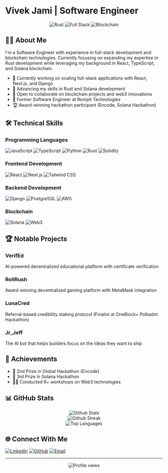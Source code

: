 # Vivek Jami | Software Engineer

<div align="center">
  <img src="https://img.shields.io/badge/Rust-Enthusiast-orange?style=for-the-badge&logo=rust&logoColor=white" alt="Rust">
  <img src="https://img.shields.io/badge/Full_Stack-Developer-blue?style=for-the-badge&logo=typescript&logoColor=white" alt="Full Stack">
  <img src="https://img.shields.io/badge/Blockchain-Developer-green?style=for-the-badge&logo=ethereum&logoColor=white" alt="Blockchain">
</div>

## 👨‍💻 About Me

I'm a Software Engineer with experience in full-stack development and blockchain technologies. Currently focusing on expanding my expertise in Rust development while leveraging my background in React, TypeScript, and Solana blockchain.

- 🔭 Currently working on scaling full-stack applications with React, Next.js, and Django
- 🌱 Advancing my skills in Rust and Solana development
- 👯 Open to collaborate on blockchain projects and web3 innovations
- 💼 Former Software Engineer at Rompit Technologies
- 🏆 Award-winning hackathon participant (Encode, Solana Hackathon)

## 🛠️ Technical Skills

### Programming Languages
![JavaScript](https://img.shields.io/badge/JavaScript-Expert-yellow?style=flat-square&logo=javascript&logoColor=white)
![TypeScript](https://img.shields.io/badge/TypeScript-Advanced-blue?style=flat-square&logo=typescript&logoColor=white)
![Python](https://img.shields.io/badge/Python-Advanced-green?style=flat-square&logo=python&logoColor=white)
![Rust](https://img.shields.io/badge/Rust-Intermediate-orange?style=flat-square&logo=rust&logoColor=white)
![Solidity](https://img.shields.io/badge/Solidity-Intermediate-gray?style=flat-square&logo=solidity&logoColor=white)

### Frontend Development
![React](https://img.shields.io/badge/React-Expert-blue?style=flat-square&logo=react&logoColor=white)
![Next.js](https://img.shields.io/badge/Next.js-Advanced-black?style=flat-square&logo=next.js&logoColor=white)
![Tailwind CSS](https://img.shields.io/badge/Tailwind_CSS-Advanced-38B2AC?style=flat-square&logo=tailwind-css&logoColor=white)

### Backend Development
![Django](https://img.shields.io/badge/Django-Advanced-green?style=flat-square&logo=django&logoColor=white)
![PostgreSQL](https://img.shields.io/badge/PostgreSQL-Intermediate-blue?style=flat-square&logo=postgresql&logoColor=white)
![AWS](https://img.shields.io/badge/AWS-Intermediate-orange?style=flat-square&logo=amazon-aws&logoColor=white)

### Blockchain
![Solana](https://img.shields.io/badge/Solana-Intermediate-purple?style=flat-square&logo=solana&logoColor=white)
![Web3](https://img.shields.io/badge/Web3-Intermediate-blue?style=flat-square&logo=ethereum&logoColor=white)

## 🏆 Notable Projects

### VerifEd
AI-powered decentralized educational platform with certificate verification

### RollRush
Award-winning decentralized gaming platform with MetaMask integration

### LunaCred
Referral-based credibility staking protocol (Finalist at OneBlock+ Polkadot Hackathon)

### Jr_Jeff
The AI bot that helps builders focus on the Ideas they want to ship

## 🏅 Achievements
- 🥈 2nd Prize in Global Hackathon (Encode)
- 🥉 3rd Prize in Solana Hackathon
- 👨‍🏫 Conducted 6+ workshops on Web3 technologies

## 📊 GitHub Stats

<div align="center">
  <img src="https://github-readme-stats.vercel.app/api?username=vivekjami&theme=react&hide_border=true&include_all_commits=false&count_private=true" alt="Github Stats" />
  <br/>
  <img src="https://github-readme-streak-stats.herokuapp.com/?user=vivekjami&theme=react&hide_border=true" alt="Github Streak" />
  <br/>
  <img src="https://github-readme-stats.vercel.app/api/top-langs/?username=vivekjami&theme=react&hide_border=true&include_all_commits=false&count_private=true&layout=compact" alt="Top Languages" />
</div>

## 🌐 Connect With Me
[![LinkedIn](https://img.shields.io/badge/LinkedIn-0077B5?style=for-the-badge&logo=linkedin&logoColor=white)](https://www.linkedin.com/in/vivek-jami/)
[![GitHub](https://img.shields.io/badge/GitHub-100000?style=for-the-badge&logo=github&logoColor=white)](https://github.com/vivekjami)
[![Email](https://img.shields.io/badge/Email-D14836?style=for-the-badge&logo=gmail&logoColor=white)](mailto:j.vivekvamsi@gmail.com)

---

<div align="center">
  <img src="https://komarev.com/ghpvc/?username=vivekjami&label=Profile%20Views&color=0e75b6&style=flat" alt="Profile views" />
</div>
